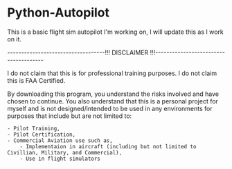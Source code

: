 # Python-Autopilot
This is a basic flight sim autopilot I'm working on, I will update this as I work on it.

-----------------------------------!!! DISCLAIMER !!!--------------------------------------

I do not claim that this is for professional training purposes.
I do not claim this is FAA Certified.

By downloading this program, you understand the risks involved and have chosen to continue. You also understand that this is a personal project for myself and is not designed/intended to be used in any environments for purposes that include but are not limited to:

    - Pilot Training,
    - Pilot Certification,
    - Commercial Aviation use such as,
        - Implementaion in aircraft (including but not limited to Civillian, Military, and Commercial),
        - Use in flight simulators
